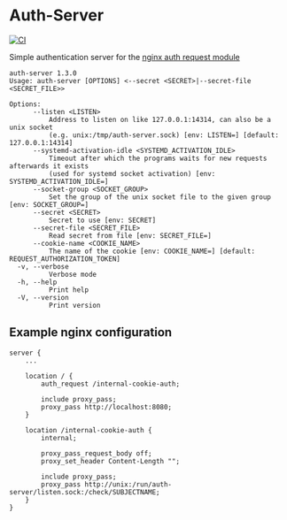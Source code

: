 # Auth-Server
[![CI](https://github.com/tripplet/auth-server/actions/workflows/ci.yml/badge.svg)](https://github.com/tripplet/auth-server/actions/workflows/ci.yml)

Simple authentication server for the [nginx auth request module](http://nginx.org/en/docs/http/ngx_http_auth_request_module.html)

```
auth-server 1.3.0
Usage: auth-server [OPTIONS] <--secret <SECRET>|--secret-file <SECRET_FILE>>

Options:
      --listen <LISTEN>
          Address to listen on like 127.0.0.1:14314, can also be a unix socket 
          (e.g. unix:/tmp/auth-server.sock) [env: LISTEN=] [default: 127.0.0.1:14314]
      --systemd-activation-idle <SYSTEMD_ACTIVATION_IDLE>
          Timeout after which the programs waits for new requests afterwards it exists 
          (used for systemd socket activation) [env: SYSTEMD_ACTIVATION_IDLE=]
      --socket-group <SOCKET_GROUP>
          Set the group of the unix socket file to the given group [env: SOCKET_GROUP=]
      --secret <SECRET>
          Secret to use [env: SECRET]
      --secret-file <SECRET_FILE>
          Read secret from file [env: SECRET_FILE=]
      --cookie-name <COOKIE_NAME>
          The name of the cookie [env: COOKIE_NAME=] [default: REQUEST_AUTHORIZATION_TOKEN]
  -v, --verbose
          Verbose mode
  -h, --help
          Print help
  -V, --version
          Print version
```

## Example nginx configuration

```nginx
server {
    ...

    location / {
        auth_request /internal-cookie-auth;

        include proxy_pass;
        proxy_pass http://localhost:8080;
    }

    location /internal-cookie-auth {
        internal;

        proxy_pass_request_body off;
        proxy_set_header Content-Length "";

        include proxy_pass;
        proxy_pass http://unix:/run/auth-server/listen.sock:/check/SUBJECTNAME;
    }
}
```
